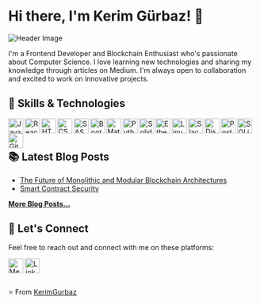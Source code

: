 

# Hi there, I'm Kerim Gürbaz! 👋

![Header Image](https://i.imgur.com/LmZ0Rzj.jpg)

I'm a Frontend Developer and Blockchain Enthusiast who's passionate about Computer Science. I love learning new technologies and sharing my knowledge through articles on Medium. I'm always open to collaboration and excited to work on innovative projects.

## 🚀 Skills & Technologies

<img align="left" alt="JavaScript" width="30px" src="https://img.icons8.com/color/48/000000/javascript.png" />
<img align="left" alt="React" width="30px" src="https://img.icons8.com/color/48/000000/react-native.png" />
<img align="left" alt="HTML5" width="30px" src="https://img.icons8.com/color/48/000000/html-5.png" />
<img align="left" alt="CSS3" width="30px" src="https://img.icons8.com/color/48/000000/css3.png" />
<img align="left" alt="SASS" width="30px" src="https://img.icons8.com/color/48/000000/sass.png" />
<img align="left" alt="Bootstrap" width="30px" src="https://img.icons8.com/color/48/000000/bootstrap.png" />
<img align="left" alt="Material UI" width="30px" src="https://img.icons8.com/color/48/000000/material-ui.png" />
<img align="left" alt="Python" width="30px" src="https://img.icons8.com/color/48/000000/python.png" />
<img align="left" alt="Solidity" width="30px" src="https://img.icons8.com/ios/50/26e07f/solidity.png" />
<img align="left" alt="Ethereum" width="30px" src="https://img.icons8.com/color/48/000000/ethereum.png" />
<img align="left" alt="Linux" width="30px" src="https://img.icons8.com/color/48/000000/linux.png" />
<img align="left" alt="Slack" width="30px" src="https://img.icons8.com/color/48/000000/slack.png" />
<img align="left" alt="Discord" width="30px" src="https://img.icons8.com/color/48/000000/discord.png" />
<img align="left" alt="Postman" width="30px" src="https://img.icons8.com/color/48/000000/postman-api.png" />
<img align="left" alt="SQLite" width="30px" src="https://img.icons8.com/color/48/000000/sqlite.png" />
<img align="left" alt="Git" width="30px" src="https://img.icons8.com/color/48/000000/git.png" />
<br />
<br />

## 📚 Latest Blog Posts

- [The Future of Monolithic and Modular Blockchain Architectures](https://medium.com/@kerim.grbz.01/the-future-of-monolithic-and-modular-blockchain-architectures-7656365a8ff6)
- [Smart Contract Security](https://medium.com/@kerim.grbz.01/smart-contract-security-lessons-learned-from-the-dao-attack-and-its-impact-on-the-ethereum-ae803a6df887)

[**More Blog Posts...**](https://medium.com/@kerim.grbz.01)

## 🔗 Let's Connect

Feel free to reach out and connect with me on these platforms:

[<img align="left" alt="Medium" width="30px" src="https://img.icons8.com/color/48/000000/medium-logo.png" />][medium]
[<img align="left" alt="LinkedIn" width="30px" src="https://img.icons8.com/color/48/000000/linkedin.png" />][linkedin]

[medium]: https://medium.com/@kerim.grbz.01
[linkedin]: https://www.linkedin.com/in/kerim-gürbaz/
  <br>
---

⭐️ From [KerimGurbaz](https://github.com/KerimGurbaz)
